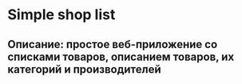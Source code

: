 # Simple shop list
## Описание: простое веб-приложение со списками товаров, описанием товаров, их категорий и производителей
